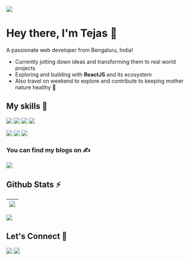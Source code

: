 ![](https://komarev.com/ghpvc/?username=TejasShekar&color=brightgreen)
<!-- [![](https://img.shields.io/github/followers/TejasShekar?label=GitHub%20Followers)](https://github.com/TejasShekar)-->

# Hey there, I'm Tejas 👋
A passionate web developer from Bengaluru, India!
- Currently jotting down ideas and transforming them to real world projects
- Exploring and building with **ReactJS** and its ecosystem
- Also travel on weekend to explore and contribute to keeping mother nature healthy 🌱

## My skills 🚀

![](https://img.shields.io/badge/HTML5-E34F26?style=for-the-badge&logo=html5&logoColor=white)
![](https://img.shields.io/badge/CSS3-1572B6?style=for-the-badge&logo=css3&logoColor=white)
![](https://img.shields.io/badge/JavaScript-F7DF1E?style=for-the-badge&logo=javascript&logoColor=white)
![](https://img.shields.io/badge/react-%2320232a.svg?style=for-the-badge&logo=react&logoColor=%2361DAFB)
<!-- ![](https://img.shields.io/badge/Markdown-000000?style=for-the-badge&logo=markdown&logoColor=white) -->
![](https://img.shields.io/badge/Git-F05032?style=for-the-badge&logo=git&logoColor=white)
![](https://img.shields.io/badge/Redux-593D88?style=for-the-badge&logo=redux&logoColor=white)
![](https://img.shields.io/badge/Tailwind_CSS-38B2AC?style=for-the-badge&logo=tailwind-css&logoColor=white)

### You can find my blogs on ✍️

[![](https://img.shields.io/badge/Hashnode-2962FF?style=for-the-badge&logo=hashnode&logoColor=white)](https://tejas01.hashnode.dev/)

## Github Stats ⚡

| [![](https://github-readme-stats.vercel.app/api?username=tejasshekar&show_icons=true&include_all_commits=true&theme=swift&hide_border=true&bg_color=FEFEFF&icon_color=fb8c01&title_color=fb8c01)](http://www.github.com/tejasshekar) | 
| ------------- |

[![](https://github-readme-stats.vercel.app/api/top-langs/?username=tejasshekar&layout=compact&theme=swift&hide_border=false&bg_color=FEFEFF&icon_color=fb8c01&title_color=fb8c01)](https://github.com/tejasshekar/github-readme-stats)

## Let's Connect 🔗

[![](https://img.shields.io/twitter/follow/tejas_shekar?style=for-the-badge&logo=twitter)](https://twitter.com/tejas_shekar)
[![](https://img.shields.io/badge/LinkedIn-0077B5?style=for-the-badge&logo=linkedin&logoColor=white)](https://in.linkedin.com/in/tejasbc)
